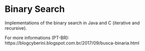 <h1>Binary Search</h1>
<p>Implementations of the binary search in Java and C (iterative and recursive).<p>
<p>For more informations (PT-BR): https://blogcyberini.blogspot.com.br/2017/09/busca-binaria.html</p>

